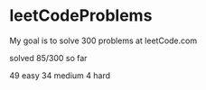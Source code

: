 # leetCodeProblems
My goal is to solve 300 problems at leetCode.com

solved 85/300 so far

49 easy
34 medium
4 hard
